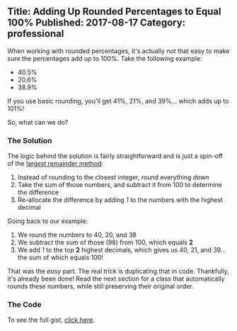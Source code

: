 ﻿Title: Adding Up Rounded Percentages to Equal 100%
Published: 2017-08-17
Category: professional
---
When working with rounded percentages, it's actually not that easy to make sure the percentages add up to 100%. Take the following example:

* 40.5%
* 20.6%
* 38.9%

If you use basic rounding, you'll get 41%, 21%, and 39%... which adds up to 101%!

So, what can we do?

### The Solution

The logic behind the solution is fairly straightforward and is just a spin-off of the [largest remainder method](https://en.wikipedia.org/wiki/Largest_remainder_method):

1. Instead of rounding to the closest integer, round everything *down*
2. Take the sum of those numbers, and subtract it from 100 to determine the difference
3. Re-allocate the difference by adding *1* to the numbers with the highest decimal

Going back to our example:

1. We round the numbers to 40, 20, and 38
2. We subtract the sum of those (98) from 100, which equals **2**
3. We add *1* to the top **2** highest decimals, which gives us 40, 21, and 39... the sum of which equals 100!

That was the *easy* part. The real trick is duplicating that in code. Thankfully, it's already been done! Read the next section for a class that automatically rounds these numbers, while still preserving their original order.

### The Code

<script src="https://gist.github.com/dochoffiday/333a22e937f7503cd770ed70a429df23.js"></script>

To see the full gist, [click here](https://gist.github.com/dochoffiday/333a22e937f7503cd770ed70a429df23).